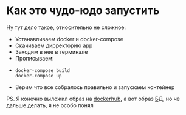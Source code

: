# Как это чудо-юдо запустить
Ну тут дело такое, относительно не сложное:
  * Устанавливаем docker и docker-compose
  * Скачиваем дирректорию [app](https://github.com/An4nasik/FamilyFinance/tree/for-docker/app)
  * Заходим в нее в терминале
  * Прописываем:
  *  ```
     docker-compose build
     docker-compose up
     ```
  * Верим что все собралось правильно и запускаем контейнер
    
PS. Я конечно выложил образ на [dockerhub](https://hub.docker.com/r/an4nasik/famiyfinance/tags), а вот образ [БД](https://hub.docker.com/_/mongo), но че дальше делать, я не особо понял
